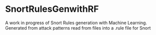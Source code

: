 # SnortRulesGenwithRF
A work in progress of Snort Rules generation with Machine Learning. Generated from attack patterns read from files into a .rule file for Snort
